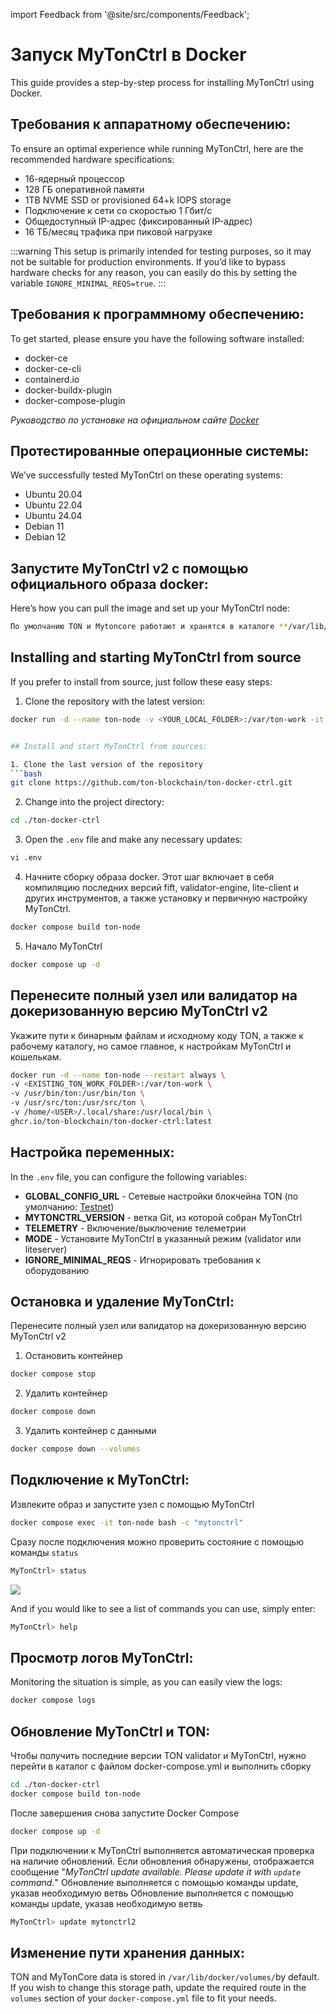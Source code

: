 import Feedback from '@site/src/components/Feedback';

# Запуск MyTonCtrl в Docker

This guide provides a step-by-step process for installing MyTonCtrl using Docker.

## Требования к аппаратному обеспечению:

To ensure an optimal experience while running MyTonCtrl, here are the recommended hardware specifications:

- 16-ядерный процессор
- 128 ГБ оперативной памяти
- 1TB NVME SSD or provisioned 64+k IOPS storage
- Подключение к сети со скоростью 1 Гбит/с
- Общедоступный IP-адрес (фиксированный IP-адрес)
- 16 ТБ/месяц трафика при пиковой нагрузке

:::warning
This setup is primarily intended for testing purposes, so it may not be suitable for production environments. If you’d like to bypass hardware checks for any reason, you can easily do this by setting the variable `IGNORE_MINIMAL_REQS=true`.
:::

## Требования к программному обеспечению:

To get started, please ensure you have the following software installed:

- docker-ce
- docker-ce-cli
- containerd.io
- docker-buildx-plugin
- docker-compose-plugin

_Руководство по установке на официальном сайте [Docker](https://docs.docker.com/engine/install/)_

## Протестированные операционные системы:

We’ve successfully tested MyTonCtrl on these operating systems:

- Ubuntu 20.04
- Ubuntu 22.04
- Ubuntu 24.04
- Debian 11
- Debian 12

## Запустите MyTonCtrl v2 с помощью официального образа docker:

Here’s how you can pull the image and set up your MyTonCtrl node:

```bash
По умолчанию TON и Mytoncore работают и хранятся в каталоге **/var/lib/docker/volumes/**
```

## Installing and starting MyTonCtrl from source

If you prefer to install from source, just follow these easy steps:

1. Clone the repository with the latest version:

````bash
docker run -d --name ton-node -v <YOUR_LOCAL_FOLDER>:/var/ton-work -it ghcr.io/ton-blockchain/ton-docker-ctrl:latest


## Install and start MyTonCtrl from sources:

1. Clone the last version of the repository
```bash
git clone https://github.com/ton-blockchain/ton-docker-ctrl.git
````

2. Change into the project directory:

```bash
cd ./ton-docker-ctrl
```

3. Open the `.env` file and make any necessary updates:

```bash
vi .env
```

4. Начните сборку образа docker. Этот шаг включает в себя компиляцию последних версий fift, validator-engine, lite-client и других инструментов, а также установку и первичную настройку MyTonCtrl.

```bash
docker compose build ton-node
```

5. Начало MyTonCtrl

```bash
docker compose up -d
```

## Перенесите полный узел или валидатор на докеризованную версию MyTonCtrl v2

Укажите пути к бинарным файлам и исходному коду TON, а также к рабочему каталогу, но самое главное, к настройкам MyTonCtrl и кошелькам.

```bash
docker run -d --name ton-node --restart always \
-v <EXISTING_TON_WORK_FOLDER>:/var/ton-work \
-v /usr/bin/ton:/usr/bin/ton \
-v /usr/src/ton:/usr/src/ton \
-v /home/<USER>/.local/share:/usr/local/bin \
ghcr.io/ton-blockchain/ton-docker-ctrl:latest
```

## Настройка переменных:

In the `.env` file, you can configure the following variables:

- **GLOBAL_CONFIG_URL** - Сетевые настройки блокчейна TON (по умолчанию: [Testnet](https://ton.org/testnet-global.config.json))
- **MYTONCTRL_VERSION** - ветка Git, из которой собран MyTonCtrl
- **TELEMETRY** - Включение/выключение телеметрии
- **MODE** - Установите MyTonCtrl в указанный режим (validator или liteserver)
- **IGNORE_MINIMAL_REQS** - Игнорировать требования к оборудованию

## Остановка и удаление MyTonCtrl:

Перенесите полный узел или валидатор на докеризованную версию MyTonCtrl v2

1. Остановить контейнер

```bash
docker compose stop
```

2. Удалить контейнер

```bash
docker compose down
```

3. Удалить контейнер с данными

```bash
docker compose down --volumes
```

## Подключение к MyTonCtrl:

Извлеките образ и запустите узел с помощью MyTonCtrl

```bash
docker compose exec -it ton-node bash -c "mytonctrl"
```

Сразу после подключения можно проверить состояние с помощью команды `status`

```bash
MyTonCtrl> status
```

![](https://raw.githubusercontent.com/ton-blockchain/mytonctrl/master/screens/mytonctrl-status.png)

And if you would like to see a list of commands you can use, simply enter:

```bash
MyTonCtrl> help
```

## Просмотр логов MyTonCtrl:

Monitoring the situation is simple, as you can easily view the logs:

```bash
docker compose logs
```

## Обновление MyTonCtrl и TON:

Чтобы получить последние версии TON validator и MyTonCtrl, нужно перейти в каталог с файлом docker-compose.yml и выполнить сборку

```bash
cd ./ton-docker-ctrl
docker compose build ton-node
```

После завершения снова запустите Docker Compose

```bash
docker compose up -d
```

При подключении к MyTonCtrl выполняется автоматическая проверка на наличие обновлений. Если обновления обнаружены, отображается сообщение "_MyTonCtrl update available. Please update it with `update` command._"  Обновление выполняется с помощью команды update, указав необходимую ветвь  Обновление выполняется с помощью команды update, указав необходимую ветвь

```bash
MyTonCtrl> update mytonctrl2
```

## Изменение пути хранения данных:

TON and MyTonCore data is stored in `/var/lib/docker/volumes/`by default. If you wish to change this storage path, update the required route in the `volumes` section of your `docker-compose.yml` file to fit your needs. <Feedback />


